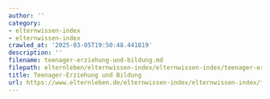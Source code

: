 ```yaml
---
author: ''
category:
- elternwissen-index
- elternwissen-index
crawled_at: '2025-03-05T19:50:48.441819'
description: ''
filename: teenager-erziehung-und-bildung.md
filepath: elternleben/elternwissen-index/elternwissen-index/teenager-erziehung-und-bildung.md
title: Teenager-Erziehung und Bildung
url: https://www.elternleben.de/elternwissen-index/elternwissen-index/teenager-erziehung-und-bildung/
---
```





